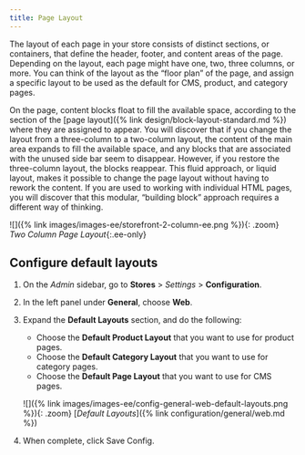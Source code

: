 ```yaml
---
title: Page Layout
---
```


The layout of each page in your store consists of distinct sections, or containers, that define the header, footer, and content areas of the page. Depending on the layout, each page might have one, two, three columns, or more. You can think of the layout as the “floor plan” of the page, and assign a specific layout to be used as the default for CMS, product, and category pages.

On the page, content blocks float to fill the available space, according to the section of the [page layout]({% link design/block-layout-standard.md %}) where they are assigned to appear. You will discover that if you change the layout from a three-column to a two-column layout, the content of the main area expands to fill the available space, and any blocks that are associated with the unused side bar seem to disappear. However, if you restore the three-column layout, the blocks reappear. This fluid approach, or liquid layout, makes it possible to change the page layout without having to rework the content. If you are used to working with individual HTML pages, you will discover that this modular, “building block” approach requires a different way of thinking.

![]({% link images/images-ee/storefront-2-column-ee.png %}){: .zoom}
_Two Column Page Layout_{:.ee-only}

## Configure default layouts

1. On the _Admin_ sidebar, go to **Stores** > _Settings_ > **Configuration**.

1. In the left panel under **General**, choose **Web**.

1. Expand the **Default Layouts** section, and do the following:

   * Choose the **Default Product Layout** that you want to use for product pages.
   * Choose the **Default Category Layout** that you want to use for category pages.
   * Choose the **Default Page Layout** that you want to use for CMS pages.

    ![]({% link images/images-ee/config-general-web-default-layouts.png %}){: .zoom}
    [*Default Layouts*]({% link configuration/general/web.md %})

1. When complete, click <span class="btn">Save Config</span>.
